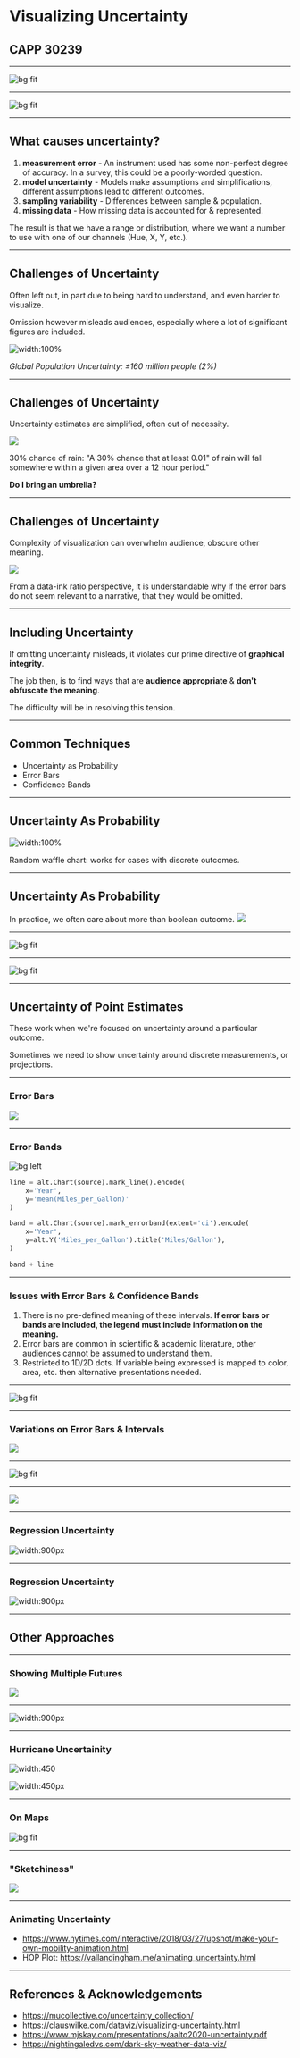# Visualizing Uncertainty

## CAPP 30239

---

![bg fit](climate1.png)

<!--
What is this trying to show?
source: https://www.ipcc.ch/report/ar6/wg1/figures/chapter-3/figure-3-4/
-->

---

![bg fit](climate2.png)

<!--
These are showing essentially the same thing, one shows individual models and the other uses some aggregates with confidence intervals.
These are from the same page of the IPCC report.
-->

---

## What causes uncertainty?

1) **measurement error** - An instrument used has some non-perfect degree of accuracy. In a survey, this could be a poorly-worded question.
2) **model uncertainty** - Models make assumptions and simplifications, different assumptions lead to different outcomes.
3) **sampling variability** - Differences between sample & population.
4) **missing data** - How missing data is accounted for & represented.

The result is that we have a range or distribution, where we want a number to use with one of our channels (Hue, X, Y, etc.).

---

## Challenges of Uncertainty

Often left out, in part due to being hard to understand, and even harder to visualize.

Omission however misleads audiences, especially where a lot of significant figures are included.

![width:100%](clock.png)

*Global Population Uncertainty: ±160 million people (2%)*

---

## Challenges of Uncertainty

Uncertainty estimates are simplified, often out of necessity.

![](weather.png)

30% chance of rain: "A 30% chance that at least 0.01" of rain will fall somewhere within a given area over a 12 hour period."

**Do I bring an umbrella?**

---

## Challenges of Uncertainty

Complexity of visualization can overwhelm audience, obscure other meaning.

![](matplotlib.png)

From a data-ink ratio perspective, it is understandable why if the error bars do  not seem relevant to a narrative, that they would be omitted.

---

## Including Uncertainty

If omitting uncertainty misleads, it violates our prime directive of **graphical integrity**.

The job then, is to find ways that are **audience appropriate** & **don't obfuscate the meaning**.

The difficulty will be in resolving this tension.

---

## Common Techniques

- Uncertainty as Probability
- Error Bars
- Confidence Bands

---

## Uncertainty As Probability


![width:100%](probability-waffle.png)

Random waffle chart: works for cases with discrete outcomes.

---

## Uncertainty As Probability

In practice, we often care about more than boolean outcome.
![](election-prediction.png)

---

![bg fit](election-quantile.png)

<!--

We can convert this to discrete measurements: quantile dot plot.

-->


---

![bg fit](biden-trump.webp)

<!-- source: fivethirtyeight -->

---

## Uncertainty of Point Estimates

These work when we're focused on uncertainty around a particular outcome.

Sometimes we need to show uncertainty around discrete measurements, or projections.

---

### Error Bars

![](data-ci.png)

---

### Error Bands

![bg left](altair-errorband.png)

```python
line = alt.Chart(source).mark_line().encode(
    x='Year',
    y='mean(Miles_per_Gallon)'
)

band = alt.Chart(source).mark_errorband(extent='ci').encode(
    x='Year',
    y=alt.Y('Miles_per_Gallon').title('Miles/Gallon'),
)

band + line
```

---

### Issues with Error Bars & Confidence Bands

1) There is no pre-defined meaning of these intervals.
  **If error bars or bands are included, the legend must include information on the meaning.**
2) Error bars are common in scientific & academic literature, other audiences cannot be assumed to understand them.
3) Restricted to 1D/2D dots. If variable being expressed is mapped to color, area, etc. then alternative presentations needed.

---

![bg fit](2016.jpg)

---

### Variations on Error Bars & Intervals

![](ci-2.png)

<!-- when appropriate, can also be used to show multiple intervals -->

---

![bg fit](ci-3.png)

<!--care should be taken that distribution is indeed normal if curves/etc. chosen  -->

---

![](2d-bars.png)

---

### Regression Uncertainty

![width:900px](multiple-reg.png)

---

### Regression Uncertainty

![width:900px](translucent-band.png)

---

## Other Approaches

---
### Showing Multiple Futures

![](multiple-outcomes.webp)

---

![width:900px](climate1.png)

---

### Hurricane Uncertainity

<div class="container">
<div class="col">

![width:450](hurricane2.png)

</div>
<div class="col">

![width:450px](hurricane1.png)

  </div>
</div>

<!-- source: https://tamucoa.b-cdn.net/app/uploads/2021/10/House2011TrackUncertaintyVisualization.pdf -->

---
### On Maps

![bg fit](map-uncertainity.png)

<!-- source: https://www.e-education.psu.edu/geog486/sites/www.e-education.psu.edu.geog486/files/Lesson_07/Images/ex_vs_ont.PNG --> 

---
### "Sketchiness"

![](sketchy.gif)

---
### Animating Uncertainty

- <https://www.nytimes.com/interactive/2018/03/27/upshot/make-your-own-mobility-animation.html>
- HOP Plot: <https://vallandingham.me/animating_uncertainty.html>

---
## References & Acknowledgements

- <https://mucollective.co/uncertainty_collection/>
- <https://clauswilke.com/dataviz/visualizing-uncertainty.html>
- <https://www.mjskay.com/presentations/aalto2020-uncertainty.pdf>
- <https://nightingaledvs.com/dark-sky-weather-data-viz/>
